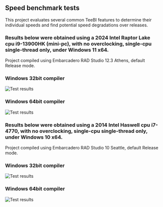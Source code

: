 ## Speed benchmark tests

This project evaluates several common TeeBI features to determine their individual speeds and find potential speed degradations over releases.

### Results below were obtained using a 2024 Intel Raptor Lake cpu i9-13900HK (mini-pc), with no overclocking, single-cpu single-thread only, under Windows 11 x64.

Project compiled using Embarcadero RAD Studio 12.3 Athens, default Release mode.

### Windows 32bit compiler

![Test results](https://raw.githubusercontent.com/Steema/BI/master/demos/delphi/vcl/Speed/TeeBI_Speed_Test_2024.png)

### Windows 64bit compiler

![Test results](https://raw.githubusercontent.com/Steema/BI/master/demos/delphi/vcl/Speed/TeeBI_Speed_Test_2024_x64.png)


### Results below were obtained using a 2014 Intel Haswell cpu i7-4770, with no overclocking, single-cpu single-thread only, under Windows 10 x64.

Project compiled using Embarcadero RAD Studio 10 Seattle, default Release mode.


### Windows 32bit compiler

![Test results](https://raw.githubusercontent.com/Steema/BI/master/demos/delphi/vcl/Speed/TeeBI_Speed_Test.png)

### Windows 64bit compiler

![Test results](https://raw.githubusercontent.com/Steema/BI/master/demos/delphi/vcl/Speed/TeeBI_Speed_Test_x64.png)
